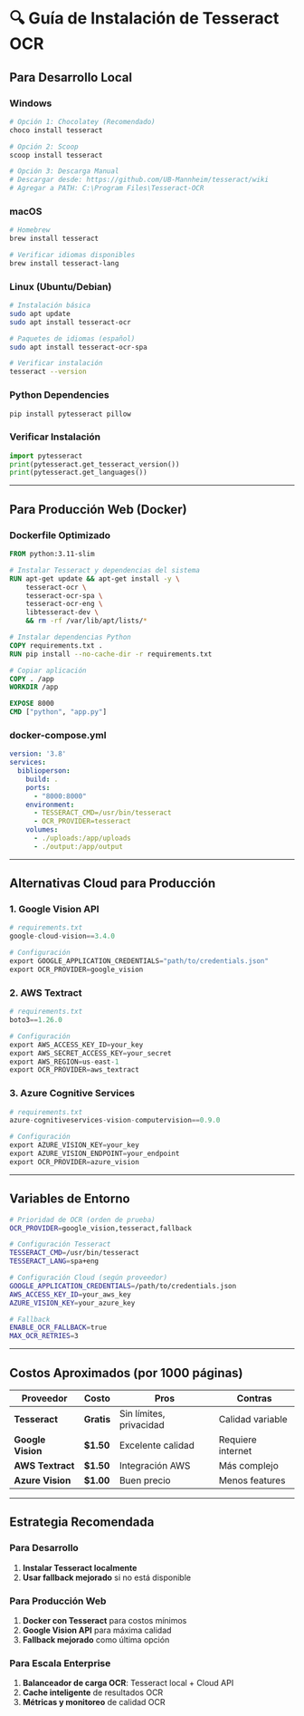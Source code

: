 # 🔍 Guía de Instalación de Tesseract OCR

## Para Desarrollo Local



### Windows
```bash
# Opción 1: Chocolatey (Recomendado)
choco install tesseract

# Opción 2: Scoop
scoop install tesseract

# Opción 3: Descarga Manual
# Descargar desde: https://github.com/UB-Mannheim/tesseract/wiki
# Agregar a PATH: C:\Program Files\Tesseract-OCR
```

### macOS
```bash
# Homebrew
brew install tesseract

# Verificar idiomas disponibles
brew install tesseract-lang
```

### Linux (Ubuntu/Debian)
```bash
# Instalación básica
sudo apt update
sudo apt install tesseract-ocr

# Paquetes de idiomas (español)
sudo apt install tesseract-ocr-spa

# Verificar instalación
tesseract --version
```

### Python Dependencies
```bash
pip install pytesseract pillow
```

### Verificar Instalación
```python
import pytesseract
print(pytesseract.get_tesseract_version())
print(pytesseract.get_languages())
```

---

## Para Producción Web (Docker)

### Dockerfile Optimizado
```dockerfile
FROM python:3.11-slim

# Instalar Tesseract y dependencias del sistema
RUN apt-get update && apt-get install -y \
    tesseract-ocr \
    tesseract-ocr-spa \
    tesseract-ocr-eng \
    libtesseract-dev \
    && rm -rf /var/lib/apt/lists/*

# Instalar dependencias Python
COPY requirements.txt .
RUN pip install --no-cache-dir -r requirements.txt

# Copiar aplicación
COPY . /app
WORKDIR /app

EXPOSE 8000
CMD ["python", "app.py"]
```

### docker-compose.yml
```yaml
version: '3.8'
services:
  biblioperson:
    build: .
    ports:
      - "8000:8000"
    environment:
      - TESSERACT_CMD=/usr/bin/tesseract
      - OCR_PROVIDER=tesseract
    volumes:
      - ./uploads:/app/uploads
      - ./output:/app/output
```

---

## Alternativas Cloud para Producción

### 1. Google Vision API
```python
# requirements.txt
google-cloud-vision==3.4.0

# Configuración
export GOOGLE_APPLICATION_CREDENTIALS="path/to/credentials.json"
export OCR_PROVIDER=google_vision
```

### 2. AWS Textract
```python
# requirements.txt
boto3==1.26.0

# Configuración
export AWS_ACCESS_KEY_ID=your_key
export AWS_SECRET_ACCESS_KEY=your_secret
export AWS_REGION=us-east-1
export OCR_PROVIDER=aws_textract
```

### 3. Azure Cognitive Services
```python
# requirements.txt
azure-cognitiveservices-vision-computervision==0.9.0

# Configuración
export AZURE_VISION_KEY=your_key
export AZURE_VISION_ENDPOINT=your_endpoint
export OCR_PROVIDER=azure_vision
```

---

## Variables de Entorno

```bash
# Prioridad de OCR (orden de prueba)
OCR_PROVIDER=google_vision,tesseract,fallback

# Configuración Tesseract
TESSERACT_CMD=/usr/bin/tesseract
TESSERACT_LANG=spa+eng

# Configuración Cloud (según proveedor)
GOOGLE_APPLICATION_CREDENTIALS=/path/to/credentials.json
AWS_ACCESS_KEY_ID=your_aws_key
AZURE_VISION_KEY=your_azure_key

# Fallback
ENABLE_OCR_FALLBACK=true
MAX_OCR_RETRIES=3
```

---

## Costos Aproximados (por 1000 páginas)

| Proveedor | Costo | Pros | Contras |
|-----------|-------|------|---------|
| **Tesseract** | **Gratis** | Sin límites, privacidad | Calidad variable |
| **Google Vision** | **$1.50** | Excelente calidad | Requiere internet |
| **AWS Textract** | **$1.50** | Integración AWS | Más complejo |
| **Azure Vision** | **$1.00** | Buen precio | Menos features |

---

## Estrategia Recomendada

### Para Desarrollo
1. **Instalar Tesseract localmente**
2. **Usar fallback mejorado** si no está disponible

### Para Producción Web
1. **Docker con Tesseract** para costos mínimos
2. **Google Vision API** para máxima calidad
3. **Fallback mejorado** como última opción

### Para Escala Enterprise
1. **Balanceador de carga OCR**: Tesseract local + Cloud API
2. **Cache inteligente** de resultados OCR
3. **Métricas y monitoreo** de calidad OCR 